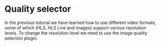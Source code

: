 # Quality selector

In the previous tutorial we have learned how to use different video formats, some of which (HLS, HLS Live and images) support various resolution levels. To change the resolution level we need to use the image quality selection plugin.